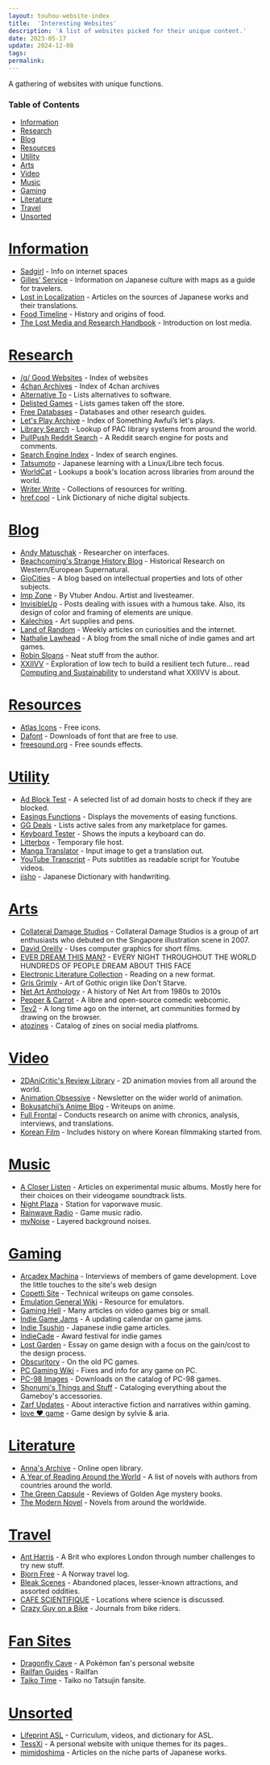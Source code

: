 ```yaml
---
layout: touhou-website-index
title:  'Interesting Websites'
description: 'A list of websites picked for their unique content.'
date: 2023-05-17
update: 2024-12-08
tags:
permalink:
---
```


A gathering of websites with unique functions.

### Table of Contents

- [Information](#information)
- [Research](#research)
- [Blog](#blog)
- [Resources](#resources)
- [Utility](#utility)
- [Arts](#arts)
- [Video](#video)
- [Music](#music)
- [Gaming](#gaming)
- [Literature](#literature)
- [Travel](#travel)
- [Unsorted](#unsorted)
 
# [Information](#table-of-contents)

- [Sadgirl](https://sadgrl.online/) - Info on internet spaces
- [Gilles’ Service](http://www.koyagi.com/index.html) - Information on Japanese culture with maps as a guide for travelers.
- [Lost in Localization](https://lostinlocalization.com/) - Articles on the sources of Japanese works and their translations.
- [Food Timeline](https://foodtimeline.org/index.html) - History and origins of food.
- [The Lost Media and Research Handbook](https://sites.google.com/view/lostmediahandbook/) - Introduction on lost media.

# [Research](#table-of-contents)

- [/g/ Good Websites](https://rentry.org/good-sites) - Index of websites
- [4chan Archives](https://archive.4plebs.org/_/articles/credits) - Index of 4chan archives
- [Alternative To](https://alternativeto.net/) - Lists alternatives to software.
- [Delisted Games](https://delistedgames.com/) - Lists games taken off the store.
- [Free Databases](https://csulb.libguides.com/freedatabases) - Databases and other research guides.
- [Let's Play Archive](https://lparchive.org/) - Index of Something Awful’s let's plays.
- [Library Search](https://librarytechnology.org/libraries/) - Lookup of PAC library systems from around the world.
- [PullPush Reddit Search](https://search.pullpush.io/) - A Reddit search engine for posts and comments.
- [Search Engine Index](https://seirdy.one/posts/2021/03/10/search-engines-with-own-indexes/) - Index of search engines.
- [Tatsumoto](https://tatsumoto.neocities.org) - Japanese learning with a Linux/Libre tech focus.
- [WorldCat](https://search.worldcat.org) - Lookups a book's location across libraries from around the world.
- [Writer Write](https://www.writerswrite.com/) - Collections of resources for writing.
- [href.cool](https://href.cool/) - Link Dictionary of niche digital subjects.

# [Blog](#table-of-contents)

- [Andy Matuschak](https://andymatuschak.org) - Researcher on interfaces.
- [Beachcoming's Strange History Blog](https://www.strangehistory.net) - Historical Research on Western/European Supernatural.
- [GioCities](https://blog.giovanh.com/blog/index.html) - A blog based on intellectual properties and lots of other subjects.
- [Imp Zone](https://andou.gay/impzone) - By Vtuber Andou. Artist and livesteamer.
- [InvisibleUp](https://invisibleup.com) - Posts dealing with issues with a humous take. Also, its design of color and framing of elements are unique.
- [Kalechips](https://kalechips.net) - Art supplies and pens.
- [Land of Random](https://thelandofrandom.substack.com) - Weekly articles on curiosities and the internet.
- [Nathalie Lawhead](http://www.nathalielawhead.com/candybox/) - A blog from the small niche of indie games and art games.
- [Robin Sloans](https://www.robinsloan.com) - Neat stuff from the author.
- [XXIIVV](https://wiki.xxiivv.com/site/home.html) - Exploration of low tech to build a resilient tech future... read [Computing and Sustainability](https://100r.co/site/computing_and_sustainability.html) to understand what XXIIVV is about.

# [Resources](#table-of-contents)

- [Atlas Icons](https://atlasicons.vectopus.com) - Free icons.
- [Dafont](https://www.dafont.com/) - Downloads of font that are free to use.
- [freesound.org](https://freesound.org/) - Free sounds effects.

# [Utility](#table-of-contents)

- [Ad Block Test](https://d3ward.github.io/toolz/adblock.html) - A selected list of ad domain hosts to check if they are blocked.
- [Easings Functions](https://easings.net/) - Displays the movements of easing functions.
- [GG Deals](https://gg.deals/) - Lists active sales from any marketplace for games.
- [Keyboard Tester](https://keyboardtester.io/tester/) - Shows the inputs a keyboard can do.
- [Litterbox](https://litterbox.catbox.moe/) - Temporary file host.
- [Manga Translator](https://cotrans.touhou.ai/) - Input image to get a translation out.
- [YouTube Transcript](https://youtubetranscript.com) - Puts subtitles as readable script for Youtube videos.
- [jisho](https://jisho.org/#handwriting) - Japanese Dictionary with handwriting.

# [Arts](#table-of-contents)

- [Collateral Damage Studios](https://www.collateralds.com/) - Collateral Damage Studios is a group of art enthusiasts who debuted on the Singapore illustration scene in 2007.
- [David Oreilly](https://www.davidoreilly.com/) - Uses computer graphics for short films.
- [EVER DREAM THIS MAN?](https://www.thisman.org) - EVERY NIGHT THROUGHOUT THE WORLD HUNDREDS OF PEOPLE DREAM ABOUT THIS FACE
- [Electronic Literature Collection](https://collection.eliterature.org) - Reading on a new format.
- [Gris Grimly](https://www.madcreator.com) - Art of Gothic origin like Don't Starve.
- [Net Art Anthology](https://anthology.rhizome.org/) - A history of Net Art from 1980s to 2010s
- [Pepper & Carrot](https://www.peppercarrot.com/) - A libre and open-source comedic webcomic.
- [Tev2](http://te2.tewi.us/) - A long time ago on the internet, art communities formed by drawing on the browser.
- [atozines](https://atozines.carrd.co/#) - Catalog of zines on social media platfroms.

# [Video](#table-of-contents)

- [2DAniCritic's Review Library](https://2danicritic.github.io) - 2D animation movies from all around the world.
- [Animation Obsessive](https://animationobsessive.substack.com/archive?sort=new) - Newsletter on the wider world of animation.
- [Bokusatchii’s Anime Blog](https://satchiikoma.wordpress.com/) - Writeups on anime.
- [Full Frontal](https://fullfrontal.moe/) - Conducts research on anime with chronics, analysis, interviews, and translations.
- [Korean Film](https://koreanfilm.org/index.html) - Includes history on where Korean filmmaking started from.

# [Music](#table-of-contents)

- [A Closer Listen](https://acloserlisten.com/) - Articles on experimental music albums. Mostly here for their choices on their videogame soundtrack lists.
- [Night Plaza](https://plaza.one/) - Station for vaporwave music.
- [Rainwave Radio](https://rainwave.cc/all/) - Game music radio.
- [myNoise](https://mynoise.net/) - Layered background noises.

# [Gaming](#table-of-contents)

- [Arcadex Machina](https://arcadestrikerblog.wordpress.com/2020/08/01/full-interview-with-plustek/) - Interviews of members of game development. Love the little touches to the site's web design
- [Copetti Site](https://www.copetti.org/) - Technical writeups on game consoles.
- [Emulation General Wiki](http://emulation.gametechwiki.com/) - Resource for emulators.
- [Gaming Hell](https://www.gaminghell.co.uk/) - Many articles on video games big or small.
- [Indie Game Jams](indiegamejams.com) - A updating calendar on game jams.
- [Indie Tsushin](https://indietsushin.net/index.html) - Japanese indie game articles.
- [IndieCade](https://www.indiecade.com) - Award festival for indie games
- [Lost Garden](https://lostgarden.home.blog) - Essay on game design with a focus on the gain/cost to the design process.
- [Obscuritory](https://obscuritory.com/) - On the old PC games.
- [PC Gaming Wiki](https://www.pcgamingwiki.com/) - Fixes and info for any game on PC.
- [PC-98 Images](https://www.pc98.org/main.html) - Downloads on the catalog of PC-98 games.
- [Shonumi's Things and Stuff](https://shonumi.github.io/index.html) - Cataloging everything about the Gameboy's accessories.
- [Zarf Updates](https://blog.zarfhome.com/) - About interactive fiction and narratives within gaming.
- [love ♥ game](https://www.love-game.net/welcome/) - Game design by sylvie & aria.

# [Literature](#table-of-contents)

- [Anna's Archive](https://annas-archive.org/) - Online open library.
- [A Year of Reading Around the World](https://ayearofreadingtheworld.com/thelist/) - A list of novels with authors from countries around the world.
- [The Green Capsule](https://thegreencapsuleblog.wordpress.com/) - Reviews of Golden Age mystery books.
- [The Modern Novel](https://www.themodernnovel.org/) - Novels from around the worldwide.

# [Travel](#table-of-contents)

- [Ant Harris](https://antharris.co/page/1/) - A Brit who explores London through number challenges to try new stuff.
- [Bjorn Free](https://bjornfree.com/travel/) - A Norway travel log.
- [Bleak Scenes](https://www.bleakscenes.net/) - Abandoned places, lesser-known attractions, and assorted oddities.
- [CAFE SCIENTIFIQUE](http://cafescientifique.org/) - Locations where science is discussed.
- [Crazy Guy on a Bike](https://www.crazyguyonabike.com/?o=3d2) - Journals from bike riders.

# [Fan Sites](#table-of-contents)

- [Dragonfly Cave](https://www.dragonflycave.com/) - A Pokémon fan's personal website
- [Railfan Guides](https://www.railfanguides.us/) - Railfan
- [Taiko Time](https://taikotime.blogspot.com) - Taiko no Tatsujin fansite.

# [Unsorted](#table-of-contents)

- [Lifeprint ASL](https://www.lifeprint.com/index.htm) - Curriculum, videos, and dictionary for ASL.
- [TessXi](https://tessxi.neocities.org/home) - A personal website with unique themes for its pages..
- [mimidoshima](https://mimidoshima.wordpress.com/directory/) - Articles on the niche parts of Japanese works.